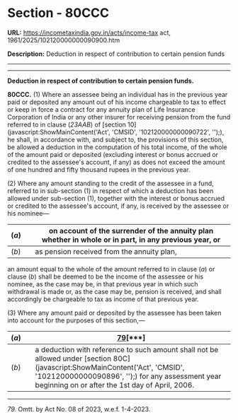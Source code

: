 # Section - 80CCC

**URL:** https://incometaxindia.gov.in/acts/income-tax act, 1961/2025/102120000000090900.htm

**Description:** Deduction in respect of contribution to certain pension funds

---

****

**Deduction in respect of contribution to certain pension funds.**

**80CCC.** (1) Where an assessee being an individual has in the previous year paid or deposited any amount out of his income chargeable to tax to effect or keep in force a contract for any annuity plan of Life Insurance Corporation of India or any other insurer for receiving pension from the fund referred to in clause (_23AAB_) of [section 10](javascript:ShowMainContent\('Act', 'CMSID', '102120000000090722', ''\);), he shall, in accordance with, and subject to, the provisions of this section, be allowed a deduction in the computation of his total income, of the whole of the amount paid or deposited (excluding interest or bonus accrued or credited to the assessee's account, if any) as does not exceed the amount of one hundred and fifty thousand rupees in the previous year.

(2) Where any amount standing to the credit of the assessee in a fund, referred to in sub-section (1) in respect of which a deduction has been allowed under sub-section (1), together with the interest or bonus accrued or credited to the assessee's account, if any, is received by the assessee or his nominee—

(_a_)|  |  on account of the surrender of the annuity plan whether in whole or in part, in any previous year, or  
---|---|---  
(_b_) |  |  as pension received from the annuity plan,  
  
an amount equal to the whole of the amount referred to in clause (_a_) or clause (_b_) shall be deemed to be the income of the assessee or his nominee, as the case may be, in that previous year in which such withdrawal is made or, as the case may be, pension is received, and shall accordingly be chargeable to tax as income of that previous year.

(3) Where any amount paid or deposited by the assessee has been taken into account for the purposes of this section,—

(_a_) |  | [79](javascript:ShowFootnote\('fn79'\);)[***]  
---|---|---  
(_b_) |  |  a deduction with reference to such amount shall not be allowed under [section 80C](javascript:ShowMainContent\('Act', 'CMSID', '102120000000090896', ''\);) for any assessment year beginning on or after the 1st day of April, 2006.  
  
* * *

_79._ Omtt. by Act No. 08 of 2023, w.e.f. 1-4-2023.